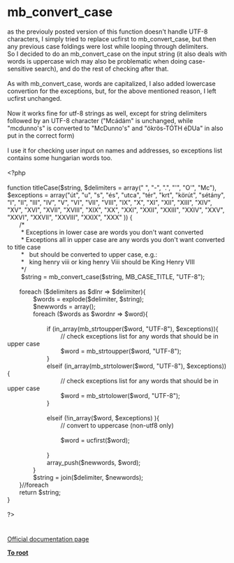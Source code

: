 # mb_convert_case




<div class="phpcode"><span class="html">
as the previouly posted version of this function doesn&apos;t handle UTF-8 characters, I simply tried to replace ucfirst to mb_convert_case, but then any previous case foldings were lost while looping through delimiters. <br>So I decided to do an mb_convert_case on the input string (it also deals with words is uppercase wich may also be problematic when doing case-sensitive search), and do the rest of checking after that.<br><br>As with mb_convert_case, words are capitalized, I also added lowercase convertion for the exceptions, but, for the above mentioned reason, I left ucfirst unchanged.<br><br>Now it works fine for utf-8 strings as well, except for string delimiters followed by an UTF-8 character (&quot;Mc&#xE1;d&#xE1;m&quot; is unchanged, while &quot;mcdunno&apos;s&quot; is converted to &quot;McDunno&apos;s&quot; and &quot;&#xF6;kr&#xF6;s-T&#xD3;TH &#xE9;DUa&quot; in also put in the correct form)<br><br>I use it for checking user input on names and addresses, so exceptions list contains some hungarian words too.<br><br><span class="default">&lt;?php<br><br></span><span class="keyword">function </span><span class="default">titleCase</span><span class="keyword">(</span><span class="default">$string</span><span class="keyword">, </span><span class="default">$delimiters </span><span class="keyword">= array(</span><span class="string">&quot; &quot;</span><span class="keyword">, </span><span class="string">&quot;-&quot;</span><span class="keyword">, </span><span class="string">&quot;.&quot;</span><span class="keyword">, </span><span class="string">&quot;&apos;&quot;</span><span class="keyword">, </span><span class="string">&quot;O&apos;&quot;</span><span class="keyword">, </span><span class="string">&quot;Mc&quot;</span><span class="keyword">), </span><span class="default">$exceptions </span><span class="keyword">= array(</span><span class="string">&quot;&#xFA;t&quot;</span><span class="keyword">, </span><span class="string">&quot;u&quot;</span><span class="keyword">, </span><span class="string">&quot;s&quot;</span><span class="keyword">, </span><span class="string">&quot;&#xE9;s&quot;</span><span class="keyword">, </span><span class="string">&quot;utca&quot;</span><span class="keyword">, </span><span class="string">&quot;t&#xE9;r&quot;</span><span class="keyword">, </span><span class="string">&quot;krt&quot;</span><span class="keyword">, </span><span class="string">&quot;k&#xF6;r&#xFA;t&quot;</span><span class="keyword">, </span><span class="string">&quot;s&#xE9;t&#xE1;ny&quot;</span><span class="keyword">, </span><span class="string">&quot;I&quot;</span><span class="keyword">, </span><span class="string">&quot;II&quot;</span><span class="keyword">, </span><span class="string">&quot;III&quot;</span><span class="keyword">, </span><span class="string">&quot;IV&quot;</span><span class="keyword">, </span><span class="string">&quot;V&quot;</span><span class="keyword">, </span><span class="string">&quot;VI&quot;</span><span class="keyword">, </span><span class="string">&quot;VII&quot;</span><span class="keyword">, </span><span class="string">&quot;VIII&quot;</span><span class="keyword">, </span><span class="string">&quot;IX&quot;</span><span class="keyword">, </span><span class="string">&quot;X&quot;</span><span class="keyword">, </span><span class="string">&quot;XI&quot;</span><span class="keyword">, </span><span class="string">&quot;XII&quot;</span><span class="keyword">, </span><span class="string">&quot;XIII&quot;</span><span class="keyword">, </span><span class="string">&quot;XIV&quot;</span><span class="keyword">, </span><span class="string">&quot;XV&quot;</span><span class="keyword">, </span><span class="string">&quot;XVI&quot;</span><span class="keyword">, </span><span class="string">&quot;XVII&quot;</span><span class="keyword">, </span><span class="string">&quot;XVIII&quot;</span><span class="keyword">, </span><span class="string">&quot;XIX&quot;</span><span class="keyword">, </span><span class="string">&quot;XX&quot;</span><span class="keyword">, </span><span class="string">&quot;XXI&quot;</span><span class="keyword">, </span><span class="string">&quot;XXII&quot;</span><span class="keyword">, </span><span class="string">&quot;XXIII&quot;</span><span class="keyword">, </span><span class="string">&quot;XXIV&quot;</span><span class="keyword">, </span><span class="string">&quot;XXV&quot;</span><span class="keyword">, </span><span class="string">&quot;XXVI&quot;</span><span class="keyword">, </span><span class="string">&quot;XXVII&quot;</span><span class="keyword">, </span><span class="string">&quot;XXVIII&quot;</span><span class="keyword">, </span><span class="string">&quot;XXIX&quot;</span><span class="keyword">, </span><span class="string">&quot;XXX&quot; </span><span class="keyword">)) {<br>&#xA0; &#xA0; &#xA0;&#xA0; </span><span class="comment">/*<br>&#xA0; &#xA0; &#xA0; &#xA0; * Exceptions in lower case are words you don&apos;t want converted<br>&#xA0; &#xA0; &#xA0; &#xA0; * Exceptions all in upper case are any words you don&apos;t want converted to title case<br>&#xA0; &#xA0; &#xA0; &#xA0; *&#xA0;&#xA0; but should be converted to upper case, e.g.:<br>&#xA0; &#xA0; &#xA0; &#xA0; *&#xA0;&#xA0; king henry viii or king henry Viii should be King Henry VIII<br>&#xA0; &#xA0; &#xA0; &#xA0; */<br>&#xA0; &#xA0; &#xA0; &#xA0; </span><span class="default">$string </span><span class="keyword">= </span><span class="default">mb_convert_case</span><span class="keyword">(</span><span class="default">$string</span><span class="keyword">, </span><span class="default">MB_CASE_TITLE</span><span class="keyword">, </span><span class="string">&quot;UTF-8&quot;</span><span class="keyword">);<br><br>&#xA0; &#xA0; &#xA0;&#xA0; foreach (</span><span class="default">$delimiters </span><span class="keyword">as </span><span class="default">$dlnr </span><span class="keyword">=&gt; </span><span class="default">$delimiter</span><span class="keyword">){<br>&#xA0; &#xA0; &#xA0; &#xA0; &#xA0; &#xA0; &#xA0;&#xA0; </span><span class="default">$words </span><span class="keyword">= </span><span class="default">explode</span><span class="keyword">(</span><span class="default">$delimiter</span><span class="keyword">, </span><span class="default">$string</span><span class="keyword">);<br>&#xA0; &#xA0; &#xA0; &#xA0; &#xA0; &#xA0; &#xA0;&#xA0; </span><span class="default">$newwords </span><span class="keyword">= array();<br>&#xA0; &#xA0; &#xA0; &#xA0; &#xA0; &#xA0; &#xA0;&#xA0; foreach (</span><span class="default">$words </span><span class="keyword">as </span><span class="default">$wordnr </span><span class="keyword">=&gt; </span><span class="default">$word</span><span class="keyword">){<br>&#xA0; &#xA0; &#xA0; &#xA0; &#xA0; &#xA0; &#xA0;&#xA0; <br>&#xA0; &#xA0; &#xA0; &#xA0; &#xA0; &#xA0; &#xA0; &#xA0; &#xA0; &#xA0; &#xA0;&#xA0; if (</span><span class="default">in_array</span><span class="keyword">(</span><span class="default">mb_strtoupper</span><span class="keyword">(</span><span class="default">$word</span><span class="keyword">, </span><span class="string">&quot;UTF-8&quot;</span><span class="keyword">), </span><span class="default">$exceptions</span><span class="keyword">)){<br>&#xA0; &#xA0; &#xA0; &#xA0; &#xA0; &#xA0; &#xA0; &#xA0; &#xA0; &#xA0; &#xA0; &#xA0; &#xA0; &#xA0; &#xA0;&#xA0; </span><span class="comment">// check exceptions list for any words that should be in upper case<br>&#xA0; &#xA0; &#xA0; &#xA0; &#xA0; &#xA0; &#xA0; &#xA0; &#xA0; &#xA0; &#xA0; &#xA0; &#xA0; &#xA0; &#xA0;&#xA0; </span><span class="default">$word </span><span class="keyword">= </span><span class="default">mb_strtoupper</span><span class="keyword">(</span><span class="default">$word</span><span class="keyword">, </span><span class="string">&quot;UTF-8&quot;</span><span class="keyword">);<br>&#xA0; &#xA0; &#xA0; &#xA0; &#xA0; &#xA0; &#xA0; &#xA0; &#xA0; &#xA0; &#xA0;&#xA0; }<br>&#xA0; &#xA0; &#xA0; &#xA0; &#xA0; &#xA0; &#xA0; &#xA0; &#xA0; &#xA0; &#xA0;&#xA0; elseif (</span><span class="default">in_array</span><span class="keyword">(</span><span class="default">mb_strtolower</span><span class="keyword">(</span><span class="default">$word</span><span class="keyword">, </span><span class="string">&quot;UTF-8&quot;</span><span class="keyword">), </span><span class="default">$exceptions</span><span class="keyword">)){<br>&#xA0; &#xA0; &#xA0; &#xA0; &#xA0; &#xA0; &#xA0; &#xA0; &#xA0; &#xA0; &#xA0; &#xA0; &#xA0; &#xA0; &#xA0;&#xA0; </span><span class="comment">// check exceptions list for any words that should be in upper case<br>&#xA0; &#xA0; &#xA0; &#xA0; &#xA0; &#xA0; &#xA0; &#xA0; &#xA0; &#xA0; &#xA0; &#xA0; &#xA0; &#xA0; &#xA0;&#xA0; </span><span class="default">$word </span><span class="keyword">= </span><span class="default">mb_strtolower</span><span class="keyword">(</span><span class="default">$word</span><span class="keyword">, </span><span class="string">&quot;UTF-8&quot;</span><span class="keyword">);<br>&#xA0; &#xA0; &#xA0; &#xA0; &#xA0; &#xA0; &#xA0; &#xA0; &#xA0; &#xA0; &#xA0;&#xA0; }<br>&#xA0; &#xA0; &#xA0; &#xA0; &#xA0; &#xA0; &#xA0; &#xA0; &#xA0; &#xA0; &#xA0;&#xA0; <br>&#xA0; &#xA0; &#xA0; &#xA0; &#xA0; &#xA0; &#xA0; &#xA0; &#xA0; &#xA0; &#xA0;&#xA0; elseif (!</span><span class="default">in_array</span><span class="keyword">(</span><span class="default">$word</span><span class="keyword">, </span><span class="default">$exceptions</span><span class="keyword">) ){<br>&#xA0; &#xA0; &#xA0; &#xA0; &#xA0; &#xA0; &#xA0; &#xA0; &#xA0; &#xA0; &#xA0; &#xA0; &#xA0; &#xA0; &#xA0;&#xA0; </span><span class="comment">// convert to uppercase (non-utf8 only)<br>&#xA0; &#xA0; &#xA0; &#xA0; &#xA0; &#xA0; &#xA0; &#xA0; &#xA0; &#xA0; &#xA0; &#xA0; &#xA0; &#xA0;&#xA0; <br>&#xA0; &#xA0; &#xA0; &#xA0; &#xA0; &#xA0; &#xA0; &#xA0; &#xA0; &#xA0; &#xA0; &#xA0; &#xA0; &#xA0; &#xA0;&#xA0; </span><span class="default">$word </span><span class="keyword">= </span><span class="default">ucfirst</span><span class="keyword">(</span><span class="default">$word</span><span class="keyword">);<br>&#xA0; &#xA0; &#xA0; &#xA0; &#xA0; &#xA0; &#xA0; &#xA0; &#xA0; &#xA0; &#xA0; &#xA0; &#xA0; &#xA0; &#xA0;&#xA0; <br>&#xA0; &#xA0; &#xA0; &#xA0; &#xA0; &#xA0; &#xA0; &#xA0; &#xA0; &#xA0; &#xA0;&#xA0; }<br>&#xA0; &#xA0; &#xA0; &#xA0; &#xA0; &#xA0; &#xA0; &#xA0; &#xA0; &#xA0; &#xA0;&#xA0; </span><span class="default">array_push</span><span class="keyword">(</span><span class="default">$newwords</span><span class="keyword">, </span><span class="default">$word</span><span class="keyword">);<br>&#xA0; &#xA0; &#xA0; &#xA0; &#xA0; &#xA0; &#xA0;&#xA0; }<br>&#xA0; &#xA0; &#xA0; &#xA0; &#xA0; &#xA0; &#xA0;&#xA0; </span><span class="default">$string </span><span class="keyword">= </span><span class="default">join</span><span class="keyword">(</span><span class="default">$delimiter</span><span class="keyword">, </span><span class="default">$newwords</span><span class="keyword">);<br>&#xA0; &#xA0; &#xA0;&#xA0; }</span><span class="comment">//foreach<br>&#xA0; &#xA0; &#xA0;&#xA0; </span><span class="keyword">return </span><span class="default">$string</span><span class="keyword">;<br>} <br><br></span><span class="default">?&gt;</span>
</span>
</div>
  

#

[Official documentation page](https://www.php.net/manual/en/function.mb-convert-case.php)

**[To root](/README.md)**